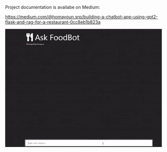 Project documentation is availabe on Medium:

https://medium.com/@homayoun.srp/building-a-chatbot-app-using-gpt2-flask-and-rag-for-a-restaurant-0cc8eb1b823a

<img src="demo.gif"/>
